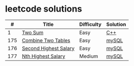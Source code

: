 # leetcode solutions

#|Title|Difficulty|Solution
-|-----|----------|--------
1|[Two Sum](https://leetcode.com/problems/two-sum)|Easy|[C++](https://github.com/wongyiyeung/leetcode/blob/master/algorithms/twoSum.cpp)
175|[Combine Two Tables](https://leetcode.com/problems/combine-two-tables)|Easy|[mySQL](https://github.com/wongyiyeung/leetcode/blob/master/sql/combine-two-tables.sql)
176|[Second Highest Salary](https://leetcode.com/problems/second-highest-salary)|Easy|[mySQL](https://github.com/wongyiyeung/leetcode/blob/master/sql/second-highest-salary.sql)
177|[Nth Highest Salary](https://leetcode.com/problems/nth-highest-salary)|Medium|[mySQL](https://github.com/wongyiyeung/leetcode/blob/master/sql/nth-highest-salary.sql)
